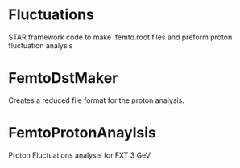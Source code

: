 # Fluctuations
STAR framework code to make .femto.root files and preform proton fluctuation analysis 

# FemtoDstMaker 
Creates a reduced file format for the proton analysis.

# FemtoProtonAnaylsis
Proton Fluctuations analysis for FXT 3 GeV
